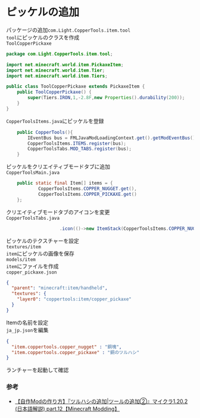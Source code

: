 # ピッケルの追加

パッケージの追加`com.Light.CopperTools.item.tool`  
`tool`にピッケルのクラスを作成  
    `ToolCopperPickaxe`
```java
package com.Light.CopperTools.item.tool;

import net.minecraft.world.item.PickaxeItem;
import net.minecraft.world.item.Tier;
import net.minecraft.world.item.Tiers;

public class ToolCopperPickaxe extends PickaxeItem {
    public ToolCopperPickaxe() {
        super(Tiers.IRON,1,-2.8F,new Properties().durability(200));
    }
}
```

`CopperToolsItems.java`にピッケルを登録  
```java
    public CopperTools(){
        IEventBus bus = FMLJavaModLoadingContext.get().getModEventBus();
        CopperToolsItems.ITEMS.register(bus);
        CopperToolsTabs.MOD_TABS.register(bus);
    }
```
ピッケルをクリエイティブモードタブに追加  
`CopperToolsMain.java`
```java
    public static final Item[] items = {
            CopperToolsItems.COPPER_NUGGET.get(),
            CopperToolsItems.COPPER_PICKAXE.get()
    };
```
クリエイティブモードタブのアイコンを変更  
`CopperToolsTabs.java`
```java
                    .icon(()->new ItemStack(CopperToolsItems.COPPER_NUGGET.get()))
```
ピッケルのテクスチャーを設定  
`textures/item`  
`item`にピッケルの画像を保存  
`models/item`  
`item`にファイルを作成  
    `copper_pickaxe.json`
```json
{
  "parent": "minecraft:item/handheld",
  "textures": {
    "layer0": "coppertools:item/copper_pickaxe"
  }
}
```
Itemの名前を設定  
`ja_jp.json`を編集
```json
{
  "item.coppertools.copper_nugget" : "銅塊",
  "item.coppertools.copper_pickaxe" : "銅のツルハシ"
}
```
ランチャーを起動して確認  

### 参考
* [【自作Modの作り方】『ツルハシの追加|ツールの追加②』マイクラ1.20.2 (日本語解説) part.12【Minecraft Modding】](https://youtu.be/Vf96HV-EAk8?si=kzdKkeffCN3qAE84)